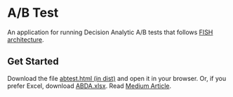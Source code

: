 # A/B Test
An application for running Decision Analytic A/B tests that follows [FISH architecture](https://github.com/behappyrightnow/DA-Tools).

## Get Started
Download the file [abtest.html (in dist)](https://github.com/behappyrightnow/DA-Tools/blob/master/ABTest/dist/abtest.html) and open it in your browser. Or, if you prefer Excel, download [ABDA.xlsx](https://github.com/behappyrightnow/DA-Tools/blob/master/ABTest/ABDA.xlsx). Read [Medium Article](https://medium.com/@somikr/decision-analytic-bayesian-a-b-testing-417b3a33178f).

 
   

